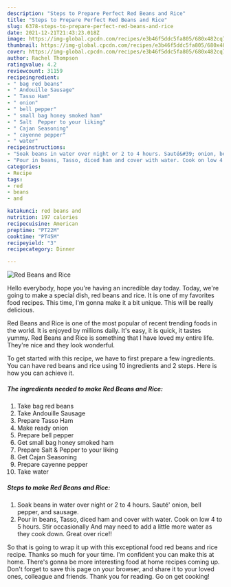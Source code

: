 ```yaml
---
description: "Steps to Prepare Perfect Red Beans and Rice"
title: "Steps to Prepare Perfect Red Beans and Rice"
slug: 6378-steps-to-prepare-perfect-red-beans-and-rice
date: 2021-12-21T21:43:23.018Z
image: https://img-global.cpcdn.com/recipes/e3b46f5ddc5fa805/680x482cq70/red-beans-and-rice-recipe-main-photo.jpg
thumbnail: https://img-global.cpcdn.com/recipes/e3b46f5ddc5fa805/680x482cq70/red-beans-and-rice-recipe-main-photo.jpg
cover: https://img-global.cpcdn.com/recipes/e3b46f5ddc5fa805/680x482cq70/red-beans-and-rice-recipe-main-photo.jpg
author: Rachel Thompson
ratingvalue: 4.2
reviewcount: 31159
recipeingredient:
- " bag red beans"
- " Andouille Sausage"
- " Tasso Ham"
- " onion"
- " bell pepper"
- " small bag honey smoked ham"
- " Salt  Pepper to your liking"
- " Cajan Seasoning"
- " cayenne pepper"
- " water"
recipeinstructions:
- "Soak beans in water over night or 2 to 4 hours. Sauté&#39; onion, bell pepper, and sausage."
- "Pour in beans, Tasso, diced ham and cover with water. Cook on low 4 to 5 hours. Stir occasionally And may need to add a little more water as they cook down. Great over rice!!"
categories:
- Recipe
tags:
- red
- beans
- and

katakunci: red beans and 
nutrition: 197 calories
recipecuisine: American
preptime: "PT22M"
cooktime: "PT45M"
recipeyield: "3"
recipecategory: Dinner

---
```



![Red Beans and Rice](https://img-global.cpcdn.com/recipes/e3b46f5ddc5fa805/680x482cq70/red-beans-and-rice-recipe-main-photo.jpg)

Hello everybody, hope you're having an incredible day today. Today, we're going to make a special dish, red beans and rice. It is one of my favorites food recipes. This time, I'm gonna make it a bit unique. This will be really delicious.

Red Beans and Rice is one of the most popular of recent trending foods in the world. It is enjoyed by millions daily. It's easy, it is quick, it tastes yummy. Red Beans and Rice is something that I have loved my entire life. They're nice and they look wonderful.




To get started with this recipe, we have to first prepare a few ingredients. You can have red beans and rice using 10 ingredients and 2 steps. Here is how you can achieve it.

<!--inarticleads1-->

##### The ingredients needed to make Red Beans and Rice:

1. Take  bag red beans
1. Take  Andouille Sausage
1. Prepare  Tasso Ham
1. Make ready  onion
1. Prepare  bell pepper
1. Get  small bag honey smoked ham
1. Prepare  Salt &amp; Pepper to your liking
1. Get  Cajan Seasoning
1. Prepare  cayenne pepper
1. Take  water




<!--inarticleads2-->

##### Steps to make Red Beans and Rice:

1. Soak beans in water over night or 2 to 4 hours. Sauté&#39; onion, bell pepper, and sausage.
1. Pour in beans, Tasso, diced ham and cover with water. Cook on low 4 to 5 hours. Stir occasionally And may need to add a little more water as they cook down. Great over rice!!




So that is going to wrap it up with this exceptional food red beans and rice recipe. Thanks so much for your time. I'm confident you can make this at home. There's gonna be more interesting food at home recipes coming up. Don't forget to save this page on your browser, and share it to your loved ones, colleague and friends. Thank you for reading. Go on get cooking!
